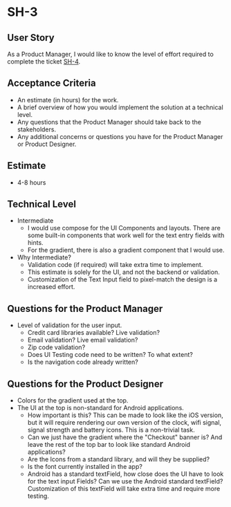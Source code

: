 # SH-3

## User Story

As a Product Manager, I would like to know the level of effort required to complete the ticket [SH-4](/docs/ticket-sh4).

## Acceptance Criteria

* An estimate (in hours) for the work.
* A brief overview of how you would implement the solution at a technical level.
* Any questions that the Product Manager should take back to the stakeholders.
* Any additional concerns or questions you have for the Product Manager or Product Designer.


## Estimate
* 4-8 hours

## Technical Level
* Intermediate
  * I would use compose for the UI Components and layouts. There are some 
    built-in components that work well for the text entry fields with hints.
  * For the gradient, there is also a gradient component that I would use.
* Why Intermediate?
  * Validation code (if required) will take extra time to implement.
  * This estimate is solely for the UI, and not the backend or validation.
  * Customization of the Text Input field to pixel-match the design is a 
    increased effort.

## Questions for the Product Manager
* Level of validation for the user input.
  * Credit card libraries available? Live validation?
  * Email validation? Live email validation?
  * Zip code validation?
  * Does UI Testing code need to be written? To what extent?
  * Is the navigation code already written?

## Questions for the Product Designer
* Colors for the gradient used at the top.
* The UI at the top is non-standard for Android applications.
  * How important is this? This can be made to look like the iOS version, 
      but it will require rendering our own version of the clock, wifi signal,
      signal strength and battery icons. This is a non-trivial task.
  * Can we just have the gradient where the "Checkout" banner is? And leave the
    rest of the top bar to look like standard Android applications? 
  * Are the Icons from a standard library, and will they be supplied?
  * Is the font currently installed in the app?
  * Android has a standard textField, how close does the UI have to look for the
    text input Fields? Can we use the Android standard textField? Customization
    of this textField will take extra time and require more testing.